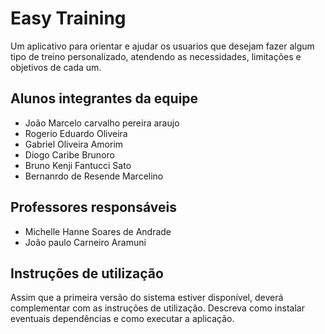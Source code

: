 # Easy Training

Um aplicativo para orientar e ajudar os usuarios que desejam fazer algum tipo de treino personalizado, atendendo as necessidades, limitações e objetivos de cada um. 

## Alunos integrantes da equipe

* João Marcelo carvalho pereira araujo
* Rogerio Eduardo Oliveira
* Gabriel Oliveira Amorim
* Diogo Caribe Brunoro
* Bruno Kenji Fantucci Sato
* Bernanrdo de Resende Marcelino

## Professores responsáveis

* Michelle Hanne Soares de Andrade 
* João paulo Carneiro Aramuni

## Instruções de utilização

Assim que a primeira versão do sistema estiver disponível, deverá complementar com as instruções de utilização. Descreva como instalar eventuais dependências e como executar a aplicação.
